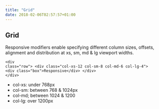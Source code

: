 ```yaml
---
title: "Grid"
date: 2018-02-06T02:57:57+01:00
---
```

## Grid
Responsive modifiers enable specifying different column sizes, offsets, alignment and distribution at xs, sm, md &amp; lg viewport widths.
    <div class="row">
        <div class="col-xs-12 col-sm-3 col-md-2 col-lg-1">
            <div class="box-row"></div>
        </div>
        <div class="col-xs-6 col-sm-6 col-md-8 col-lg-10">
            <div class="box-row"></div>
        </div>
        <div class="col-xs-6 col-sm-3 col-md-2 col-lg-1">
            <div class="box-row"></div>
        </div>
    </div>
    <div class="row">
        <div class="col-xs-12 col-sm-3 col-md-2 col-lg-1">
            <div class="box-row"></div>
        </div>
        <div class="col-xs-12 col-sm-9 col-md-10 col-lg-11">
            <div class="box-row"></div>
        </div>
    </div>
    <div class="row">
        <div class="col-xs-10 col-sm-6 col-md-8 col-lg-10">
            <div class="box-row"></div>
        </div>
        <div class="col-xs-2 col-sm-6 col-md-4 col-lg-2">
            <div class="box-row"></div>
        </div>
    </div>
    <pre><code>&lt;div class="row"&gt;
    &lt;div class="col-xs-12
                col-sm-8
                col-md-6
                col-lg-4"&gt;
        &lt;div class="box"&gt;Responsive&lt;/div&gt;
    &lt;/div&gt;
&lt;/div&gt;</code></pre>

- col-xs: under 768px
- col-sm: between 768 & 1024px
- col-md; between 1024 & 1200
- col-lg: over 1200px